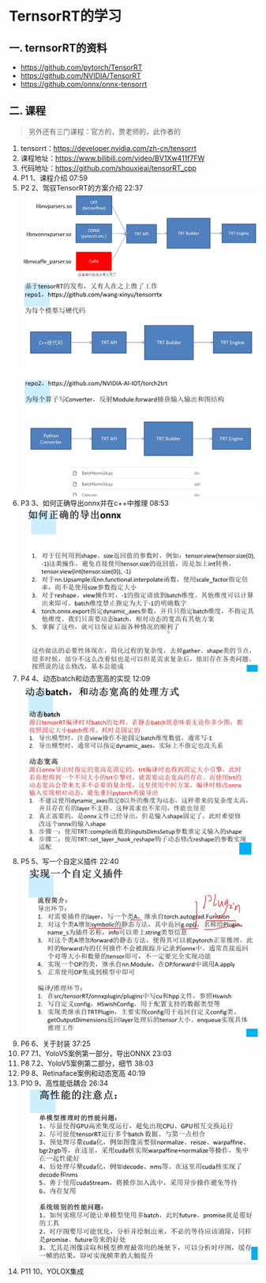 # TernsorRT的学习

## 一. ternsorRT的资料
  - https://github.com/pytorch/TensorRT
  - https://github.com/NVIDIA/TensorRT
  - https://github.com/onnx/onnx-tensorrt

## 二. 课程
> 另外还有三门课程：官方的，贾老师的，此作者的
1. tensorrt：https://developer.nvidia.com/zh-cn/tensorrt
1. 课程地址：https://www.bilibili.com/video/BV1Xw411f7FW
1. 代码地址：https://github.com/shouxieai/tensorRT_cpp
1. P1 1、课程介绍 07:59
1. P2 2、驾驭TensorRT的方案介绍 22:37
![](.images/5340cfcf.png)
![](.images/02fe6509.png)
![](.images/6a510cd5.png)
1. P3 3、如何正确导出onnx并在c++中推理 08:53
![](.images/e9b4c13c.png)
1. P4 4、动态batch和动态宽高的实现 12:09
![](.images/1bb107d2.png)
1. P5 5、写一个自定义插件 22:40
![](.images/3de8ccc9.png)
1. P6 6、关于封装 37:25
1. P7 7.1、YoloV5案例第一部分，导出ONNX 23:03
1. P8 7.2、YoloV5案例第二部分，细节 38:03
1. P9 8、Retinaface案例和动态宽高 40:19
1. P10 9、高性能低耦合 26:34
![](.images/2a3b5a25.png)
1. P11 10、YOLOX集成